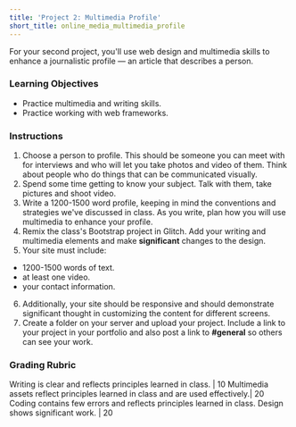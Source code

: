 ```yaml
---
title: 'Project 2: Multimedia Profile'
short_title: online_media_multimedia_profile
---
```


For your second project, you'll use web design and multimedia skills to enhance a journalistic profile &mdash; an article that describes a person.

### Learning Objectives

- Practice multimedia and writing skills.
- Practice working with web frameworks.

### Instructions

1. Choose a person to profile. This should be someone you can meet with for interviews and who will let you take photos and video of them. Think about people who do things that can be communicated visually.
2. Spend some time getting to know your subject. Talk with them, take pictures and shoot video.
3. Write a 1200-1500 word profile, keeping in mind the conventions and strategies we've discussed in class. As you write, plan how you will use multimedia to enhance your profile.
4. Remix the class's Bootstrap project in Glitch. Add your writing and multimedia elements and make <strong>significant</strong> changes to the design.
5. Your site must include:
  - 1200-1500 words of text.
  - at least one video.
  - your contact information.
6. Additionally, your site should be responsive and should demonstrate significant thought in customizing the content for different screens.
7. Create a folder on your server and upload your project. Include a link to your project in your portfolio and also post a link to __#general__ so others can see your work.

### Grading Rubric

Writing is clear and reflects principles learned in class. | 10
Multimedia assets reflect principles learned in class and are used effectively.| 20
Coding contains few errors and reflects principles learned in class. Design shows significant work. | 20
